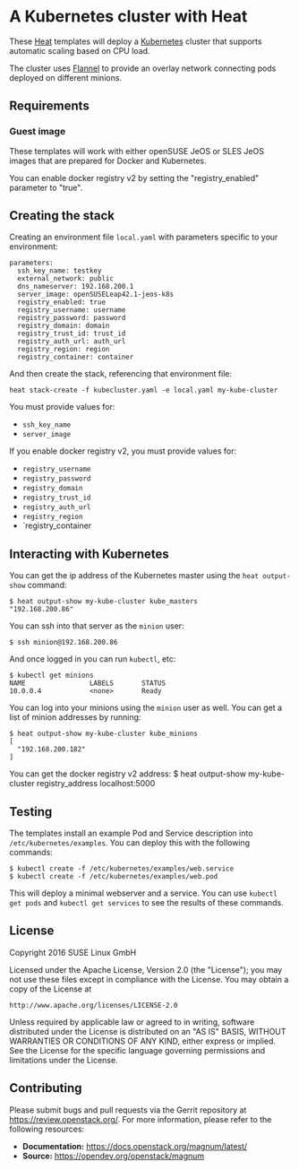 A Kubernetes cluster with Heat
==============================

These [Heat][] templates will deploy a [Kubernetes][] cluster that
supports automatic scaling based on CPU load.

[heat]: https://wiki.openstack.org/wiki/Heat
[kubernetes]: https://github.com/GoogleCloudPlatform/kubernetes

The cluster uses [Flannel][] to provide an overlay network connecting
pods deployed on different minions.

[flannel]: https://github.com/coreos/flannel

## Requirements

### Guest image

These templates will work with either openSUSE JeOS or SLES JeOS images
that are prepared for Docker and Kubernetes.

You can enable docker registry v2 by setting the "registry_enabled"
parameter to "true".

## Creating the stack

Creating an environment file `local.yaml` with parameters specific to
your environment:

    parameters:
      ssh_key_name: testkey
      external_network: public
      dns_nameserver: 192.168.200.1
      server_image: openSUSELeap42.1-jeos-k8s
      registry_enabled: true
      registry_username: username
      registry_password: password
      registry_domain: domain
      registry_trust_id: trust_id
      registry_auth_url: auth_url
      registry_region: region
      registry_container: container

And then create the stack, referencing that environment file:

    heat stack-create -f kubecluster.yaml -e local.yaml my-kube-cluster

You must provide values for:

- `ssh_key_name`
- `server_image`

If you enable docker registry v2, you must provide values for:

- `registry_username`
- `registry_password`
- `registry_domain`
- `registry_trust_id`
- `registry_auth_url`
- `registry_region`
- `registry_container

## Interacting with Kubernetes

You can get the ip address of the Kubernetes master using the `heat
output-show` command:

    $ heat output-show my-kube-cluster kube_masters
    "192.168.200.86"

You can ssh into that server as the `minion` user:

    $ ssh minion@192.168.200.86

And once logged in you can run `kubectl`, etc:

    $ kubectl get minions
    NAME                LABELS       STATUS
    10.0.0.4            <none>       Ready

You can log into your minions using the `minion` user as well.  You
can get a list of minion addresses by running:

    $ heat output-show my-kube-cluster kube_minions
    [
      "192.168.200.182"
    ]

You can get the docker registry v2 address:
    $ heat output-show my-kube-cluster registry_address
    localhost:5000

## Testing

The templates install an example Pod and Service description into
`/etc/kubernetes/examples`.  You can deploy this with the following
commands:

    $ kubectl create -f /etc/kubernetes/examples/web.service
    $ kubectl create -f /etc/kubernetes/examples/web.pod

This will deploy a minimal webserver and a service.  You can use
`kubectl get pods` and `kubectl get services` to see the results of
these commands.

## License

Copyright 2016 SUSE Linux GmbH

Licensed under the Apache License, Version 2.0 (the "License");
you may not use these files except in compliance with the License.
You may obtain a copy of the License at

    http://www.apache.org/licenses/LICENSE-2.0

Unless required by applicable law or agreed to in writing, software
distributed under the License is distributed on an "AS IS" BASIS,
WITHOUT WARRANTIES OR CONDITIONS OF ANY KIND, either express or implied.
See the License for the specific language governing permissions and
limitations under the License.

## Contributing

Please submit bugs and pull requests via the Gerrit repository at
https://review.openstack.org/. For more information, please refer
to the following resources:

* **Documentation:** https://docs.openstack.org/magnum/latest/
* **Source:** https://opendev.org/openstack/magnum
